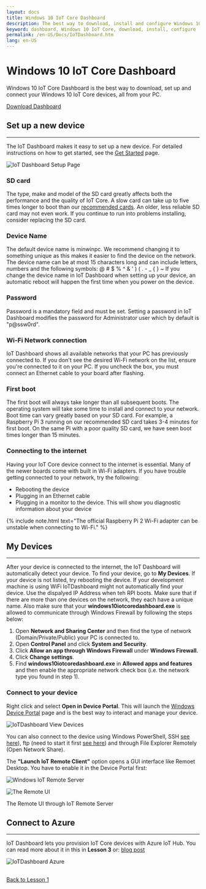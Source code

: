 ```yaml
---
layout: docs
title: Windows 10 IoT Core Dashboard
description: The best way to download, install and configure Windows 10 IoT Core
keyword: dashboard, Windows 10 IoT Core, download, install, configure
permalink: /en-US/Docs/IoTDashboard.htm
lang: en-US
---
```



# Windows 10 IoT Core Dashboard

Windows 10 IoT Core Dashboard is the best way to download, set up and connect your Windows 10 IoT Core devices, all from your PC.

<div class="btn-group">
	<a href="http://go.microsoft.com/fwlink/?LinkID=708576" id="device-center-link" class="btn btn-primary">Download Dashboard</a>
</div>

## Set up a new device
___
The IoT Dashboard makes it easy to set up a new device. For detailed instructions on how to get started, see the [Get Started]({{site.baseurl}}/{{page.lang}}/GetStarted) page.


![IoT Dashboard Setup Page](media/IoTDashboard/IoTDashboard_SetupPage.png)


### SD card
The type, make and model of the SD card greatly affects both the performance and the quality of IoT Core.
A slow card can take up to five times longer to boot than our [recommended cards](media/hardwarecompatlist#Storage).
An older, less reliable SD card may not even work. If you continue to run into problems installing, consider replacing the SD card.

### Device Name
The default device name is minwinpc. We recommend changing it to something unique as this makes it easier to find the device on the network. The device name can be at most 15 characters long and can include letters, numbers and the following symbols:  @ # $ % ^ & ' ) ( . - _ { } ~
If you change the device name in IoT Dashboard when setting up your device, an automatic reboot will happen the first time when you power on the device.

### Password
Password is a mandatory field and must be set. Setting a password in IoT Dashboard modifies the password for Administrator user which by default is "p@ssw0rd".

### Wi-Fi Network connection
IoT Dashboard shows all available networks that your PC has previously connected to. If you don't see the desired Wi-Fi network on the list, ensure you're connected to it on your PC.
If you uncheck the box, you must connect an Ethernet cable to your board after flashing.

### First boot
The first boot will always take longer than all subsequent boots. The operating system will take some time to install and connect to your network.
Boot time can vary greatly based on your SD card. For example, a Raspberry Pi 3 running on our recommended SD card takes 3-4 minutes for first boot. On the same Pi with a poor quality SD card, we have seen boot times longer than 15 minutes.

### Connecting to the internet
Having your IoT Core device connect to the internet is essential. Many of the newer boards come with built in Wi-Fi adapters. If you have trouble getting connected to your network, try the following:

* Rebooting the device
* Plugging in an Ethernet cable
* Plugging in a monitor to the device. This will show you diagnostic information about your device

{% include note.html text="The official Raspberry Pi 2 Wi-Fi adapter can be unstable when connecting to Wi-Fi." %}


## My Devices
___
After your device is connected to the internet, the IoT Dashboard will automatically detect your device.
To find your device, go to **My Devices**. If your device is not listed, try rebooting the device. If your development machine is using WiFi IoTDashboard might not automatically find your device. Use the dispalyed IP Address when teh RPI boots. Make sure that if there are more than one devices on the network, they each have a unique name. Also make sure that your **windows10iotcoredashboard.exe** is allowed to communicate through Windows Firewall by following the steps below:

1. Open **Network and Sharing Center** and then find the type of network (Domain/Private/Public) your PC is connected to.
2. Open **Control Panel** and click **System and Security**.
3. Click **Allow an app through Windows Firewall** under **Windows Firewall**.
4. Click **Change settings**.
5. Find **windows10iotcoredashboard.exe** in **Allowed apps and features** and then enable the appropriate network check box (i.e. the network type you found in step 1).


### Connect to your device
Right click and select **Open in Device Portal**. This will launch the [Windows Device Portal]({{site.baseurl}}/{{page.lang}}/Docs/Tools/DevicePortal) page and is the best way to interact and manage your device.

![IoTDashboard View Devices](media/IoTDashboard/IoTDashboard_RightClickMenuNew.png)

You can also connect to the device using Windows PowerShell, SSH [see here](https://developer.microsoft.com/en-us/windows/iot/docs/ssh)), ftp (need to start it first [see here](https://developer.microsoft.com/en-us/windows/iot/docs/ftp)) and through File Explorer Remotely (Open Network Share).

The **"Launch IoT Remote Client"** option opens a GUI interface like Remoet Desktop. You have to enable it in the Device Portal first:

![Windows IoT Remote Server](media/IoTDashboard/IoTRemoteServer.png)

![The Remote UI](media/IoTDashboard/TheRemoteUI2.png)

The Remote UI through IoT Remote Server




## Connect to Azure
___
IoT Dashboard lets you provision IoT Core devices with Azure IoT Hub. You can read more about it in this in **Lesson 3** or: [blog post](https://blogs.windows.com/buildingapps/2016/07/20/building-secure-apps-for-windows-iot-core)

![IoTDashboard Azure](media/IoTDashboard/IoTDashboard_Azure.PNG)

##

[Back to Lesson 1](iot-hub-raspberry-pi-kit-win-10-iot-core-cs-lesson1-configure-your-device.md)



